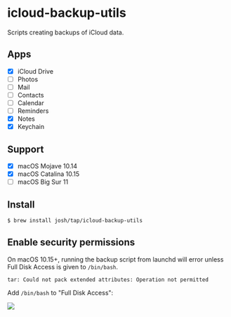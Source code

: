 # icloud-backup-utils

Scripts creating backups of iCloud data.

## Apps

- [x] iCloud Drive
- [ ] Photos
- [ ] Mail
- [ ] Contacts
- [ ] Calendar
- [ ] Reminders
- [x] Notes
- [x] Keychain

## Support

- [x] macOS Mojave 10.14
- [x] macOS Catalina 10.15
- [ ] macOS Big Sur 11

## Install

```sh
$ brew install josh/tap/icloud-backup-utils
```

## Enable security permissions

On macOS 10.15+, running the backup script from launchd will error unless Full Disk Access is given to `/bin/bash`.

```
tar: Could not pack extended attributes: Operation not permitted
```

Add `/bin/bash` to "Full Disk Access":

![](https://user-images.githubusercontent.com/137/90440061-78347080-e08b-11ea-915f-dc72beaf0ba4.png)
